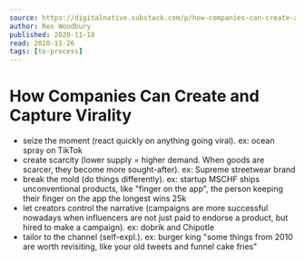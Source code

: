 ```yaml
---
source: https://digitalnative.substack.com/p/how-companies-can-create-and-capture
author: Rex Woodbury
published: 2020-11-18
read: 2020-11-26
tags: [to-process]
---
```


# How Companies Can Create and Capture Virality

- seize the moment (react quickly on anything going viral). ex: ocean spray on TikTok
- create scarcity (lower supply = higher demand. When goods are scarcer, they become more sought-after). ex: Supreme streetwear brand
- break the mold (do things differently). ex: startup MSCHF ships unconventional products, like "finger on the app", the person keeping their finger on the app the longest wins 25k
- let creators control the narrative (campaigns are more successful nowadays when influencers are not just paid to endorse a product, but hired to make a campaign). ex: dobrik and Chipotle
- tailor to the channel (self-expl.). ex: burger king "some things from 2010 are worth revisiting, like your old tweets and funnel cake fries"
